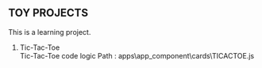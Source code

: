 <!-- @format -->

## TOY PROJECTS

$\mathrm {\text{This is a learning project.}}$

1. $\mathrm {\text{Tic-Tac-Toe }}$  
   Tic-Tac-Toe code logic Path : apps\app_component\cards\TICACTOE.js
